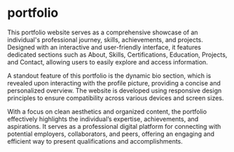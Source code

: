 # portfolio
This portfolio website serves as a comprehensive showcase of an individual's professional journey, skills, achievements, and projects. Designed with an interactive and user-friendly interface, it features dedicated sections such as About, Skills, Certifications, Education, Projects, and Contact, allowing users to easily explore and access information.

A standout feature of this portfolio is the dynamic bio section, which is revealed upon interacting with the profile picture, providing a concise and personalized overview. The website is developed using responsive design principles to ensure compatibility across various devices and screen sizes.

With a focus on clean aesthetics and organized content, the portfolio effectively highlights the individual’s expertise, achievements, and aspirations. It serves as a professional digital platform for connecting with potential employers, collaborators, and peers, offering an engaging and efficient way to present qualifications and accomplishments.







